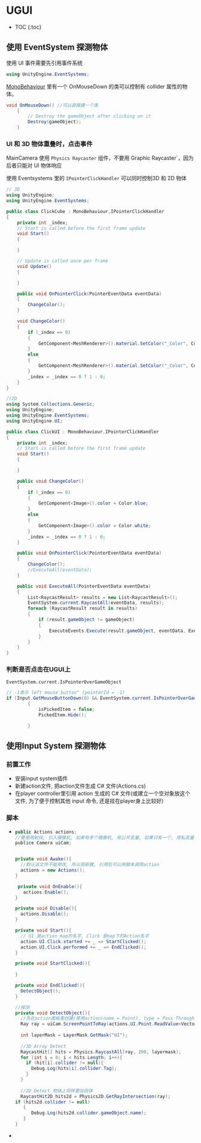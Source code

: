 # UGUI

* TOC
{:toc}
## 使用  EventSystem 探测物体

使用 UI 事件需要先引用事件系统

```c#
using UnityEngine.EventSystems;
```

[MonoBehaviour](MonoBehaviour) 里有一个 OnMouseDown 的类可以控制有 collider 属性的物体。

```c#
void OnMouseDown() //可以直接建一个类
    {
        // Destroy the gameObject after clicking on it
        Destroy(gameObject);
    }
```

### UI 和 3D 物体重叠时，点击事件

MainCamera 使用 `Physics Raycaster` 组件，不要用 Graphic Raycaster`，因为后者只能对 UI 物体响应

使用 Eventsystems 里的 ` IPointerClickHandler ` 可以同时控制3D 和 2D 物体

```c#
// 3D
using UnityEngine;
using UnityEngine.EventSystems;

public class ClickCube : MonoBehaviour,IPointerClickHandler
{
    private int _index;
    // Start is called before the first frame update
    void Start()
    {

    }

    // Update is called once per frame
    void Update()
    {

    }

    public void OnPointerClick(PointerEventData eventData)
    {
        ChangeColor();
    }

    void ChangeColor()
    {
        if (_index == 0)
        {
            GetComponent<MeshRenderer>().material.SetColor("_Color", Color.black);
        }
        else
        {
            GetComponent<MeshRenderer>().material.SetColor("_Color", Color.white);
        }
        _index = _index == 0 ? 1 : 0;
    }
}

```



```c#
//2D
using System.Collections.Generic;
using UnityEngine;
using UnityEngine.EventSystems;
using UnityEngine.UI;

public class ClickUI : MonoBehaviour,IPointerClickHandler
{
    private int _index;
    // Start is called before the first frame update
    void Start()
    {

    }

    public void ChangeColor()
    {
        if (_index == 0)
        {
            GetComponent<Image>().color = Color.blue;
        }
        else
        {
            GetComponent<Image>().color = Color.white;
        }
        _index = _index == 0 ? 1 : 0;
    }

    public void OnPointerClick(PointerEventData eventData)
    {
        ChangeColor();
        //ExecuteAll(eventData);
    }

    public void ExecuteAll(PointerEventData eventData)
    {
        List<RaycastResult> results = new List<RaycastResult>();
        EventSystem.current.RaycastAll(eventData, results);
        foreach (RaycastResult result in results)
        {
            if (result.gameObject != gameObject)
            {
                ExecuteEvents.Execute(result.gameObject, eventData, ExecuteEvents.pointerClickHandler);
            }
        }
    }
}
```

### 判断是否点击在UGUI上

`EventSystem.current.IsPointerOverGameObject`

```c#
// -1表示 left mouse button" (pointerId = -1)
if (Input.GetMouseButtonDown(0) && EventSystem.current.IsPointerOverGameObject(-1) == false)
        {
            isPickedItem = false;
            PickedItem.Hide();

        }
```



## 使用Input System 探测物体

### 前置工作

-  安装input system插件
- 新建action文件, 把action文件生成 C# 文件(Actions.cs)
- 在player controller里引用 action 生成的 C# 文件(或建立一个空对象放这个文件, 为了便于控制其他 input 命令, 还是挂在player身上比较好)

### 脚本

- ```c#
  public Actions actions;
  //要使用射线, 引入摄像机, 如果有多个摄像机, 用公开变量, 如果只有一个, 用私变量 Cam = Camera.mainCamera;
  publice Camera uiCam; 
  
  
  private void Awake(){
    //默认该文件不能修改, 所以用新建, 引用后可以用脚本调用action
    actions = new Actions();
  }
  
   private void OnEnable(){
     actions.Enable();
  }
  
  private void Disable(){
    actions.Disable();
  }
  
  private void Start(){
    // UI 是action map的名字, Click 是map下的Action名字
    action.UI.Click.started += _ => StartClicked();
    action.UI.Click.performed += _ => EndClicked();
  }
  
  private void StartClicked(){
    
  }
  
  private void EndClicked(){
    DetectObject();
  }
  
  //探测
  private void DetectObject(){
    //先在action面板里创建/使用action(name = Point), type = Pass Through, Control Type = Vector 2 Path = Position[Mouse]
    Ray ray = uiCam.ScreenPointToRay(actions.UI.Point.ReadValue<Vector2>());
    
    int layerMask = LayerMask.GetMask("UI");
    
    //3D Array Detect
    RaycastHit[] hits = Physics.RaycastAll(ray, 200, layermask);
    for (int i = 0; i < hits.Length; i++){
      if (hit[i].collider != null){
        Debug.Log(hits[i].collider.Tag);
      }
    }
    
    //2D Detect 物体上同样要加刚体
    RaycastHit2D hits2d = Physics2D.GetRayIntersection(ray);
  if (hits2d.collider != null)
     {
        Debug.Log(hits2d.collider.gameObject.name);
     }
  }
  ```

- 